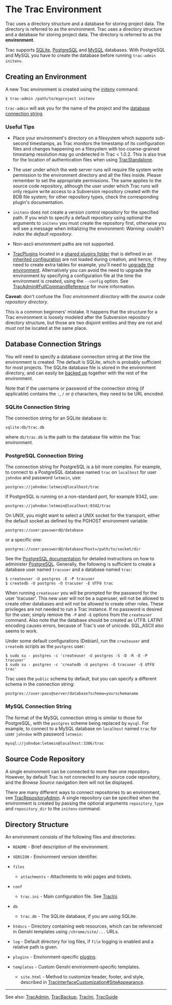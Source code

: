 # The Trac Environment







Trac uses a directory structure and a database for storing project data. The directory is referred to as the environment.
Trac uses a directory structure and a database for storing project data. The directory is referred to as the **environment**.



Trac supports [ SQLite](http://sqlite.org/), [
PostgreSQL](http://www.postgresql.org/) and [
MySQL](http://mysql.com/) databases. With PostgreSQL and MySQL you have to create the database before running `trac-admin initenv`.


## Creating an Environment



A new Trac environment is created using the [initenv](trac-admin#) command:


```
$ trac-admin /path/to/myproject initenv
```


`trac-admin` will ask you for the name of the project and the [database connection string](trac-environment#database-connection-strings).


### Useful Tips


- Place your environment's directory on a filesystem which supports sub-second timestamps, as Trac monitors the timestamp of its configuration files and changes happening on a filesystem with too coarse-grained timestamp resolution may go undetected in Trac \< 1.0.2. This is also true for the location of authentication files when using [TracStandalone](trac-standalone).

- The user under which the web server runs will require file system write permission to the environment directory and all the files inside. Please remember to set the appropriate permissions. The same applies to the source code repository, although the user under which Trac runs will only require write access to a Subversion repository created with the BDB file system; for other repository types, check the corresponding plugin's documentation. 


 


- `initenv` does not create a version control repository for the specified path. If you wish to specify a default repository using optional the arguments to `initenv` you must create the repository first, otherwise you will see a message when initializing the environment: *Warning: couldn't index the default repository*.

- Non-ascii environment paths are not supported.

- [TracPlugins](trac-plugins) located in a [shared plugins folder](trac-ini#) that is defined in an [inherited configuration](trac-ini#global-configuration) are not loaded during creation, and hence, if they need to create extra tables for example, you'll need to [upgrade the environment](trac-upgrade#upgrade-the-trac-environment). Alternatively you can avoid the need to upgrade the environment by specifying a configuration file at the time the environment is created, using the `--config` option. See [TracAdmin\#FullCommandReference](trac-admin#full-command-reference) for more information.


**Caveat:** don't confuse the *Trac environment directory* with the *source code repository directory*.



This is a common beginners' mistake.
It happens that the structure for a Trac environment is loosely modeled after the Subversion repository directory structure, but those are two disjoint entities and they are not and *must not* be located at the same place.


## Database Connection Strings



You will need to specify a database connection string at the time the environment is created. The default is SQLite, which is probably sufficient for most projects. The SQLite database file is stored in the environment directory, and can easily be [backed up](trac-backup) together with the rest of the environment.



Note that if the username or password of the connection string (if applicable) contains the `:`, `/` or `@` characters, they need to be URL encoded.


### SQLite Connection String



The connection string for an SQLite database is:


```wiki
sqlite:db/trac.db
```


where `db/trac.db` is the path to the database file within the Trac environment.


### PostgreSQL Connection String



The connection string for PostgreSQL is a bit more complex. For example, to connect to a PostgreSQL database named `trac` on `localhost` for user `johndoe` and password `letmein`, use:


```wiki
postgres://johndoe:letmein@localhost/trac
```


If PostgreSQL is running on a non-standard port, for example 9342, use:


```wiki
postgres://johndoe:letmein@localhost:9342/trac
```


On UNIX, you might want to select a UNIX socket for the transport, either the default socket as defined by the PGHOST environment variable:


```wiki
postgres://user:password@/database
```


or a specific one:


```wiki
postgres://user:password@/database?host=/path/to/socket/dir
```


See the [
PostgreSQL documentation](http://www.postgresql.org/docs/) for detailed instructions on how to administer [
PostgreSQL](http://postgresql.org).
Generally, the following is sufficient to create a database user named `tracuser` and a database named `trac`:


```
$ createuser -U postgres -E -P tracuser
$ createdb -U postgres -O tracuser -E UTF8 trac
```


When running `createuser` you will be prompted for the password for the user 'tracuser'. This new user will not be a superuser, will not be allowed to create other databases and will not be allowed to create other roles. These privileges are not needed to run a Trac instance. If no password is desired for the user, simply remove the `-P` and `-E` options from the `createuser` command. Also note that the database should be created as UTF8. LATIN1 encoding causes errors, because of Trac's use of unicode. SQL\_ASCII also seems to work.



Under some default configurations (Debian), run the `createuser` and `createdb` scripts as the `postgres` user:


```
$ sudo su - postgres -c 'createuser -U postgres -S -D -R -E -P tracuser'
$ sudo su - postgres -c 'createdb -U postgres -O tracuser -E UTF8 trac'
```


Trac uses the `public` schema by default, but you can specify a different schema in the connection string:


```wiki
postgres://user:pass@server/database?schema=yourschemaname
```

### MySQL Connection String



The format of the MySQL connection string is similar to those for PostgreSQL, with the `postgres` scheme being replaced by `mysql`. For example, to connect to a MySQL database on `localhost` named `trac` for user `johndoe` with password `letmein`:


```wiki
mysql://johndoe:letmein@localhost:3306/trac
```

## Source Code Repository



A single environment can be connected to more than one repository. However, by default Trac is not connected to any source code repository, and the *Browse Source* navigation item will not be displayed.



There are many different ways to connect repositories to an environment, see [TracRepositoryAdmin](trac-repository-admin). A single repository can be specified when the environment is created by passing the optional arguments `repository_type` and `repository_dir` to the `initenv` command.


## Directory Structure



An environment consists of the following files and directories:


- `README` - Brief description of the environment.
- `VERSION` - Environment version identifier.
- `files`

  - `attachments` - Attachments to wiki pages and tickets.
- `conf`

  - `trac.ini` - Main configuration file. See [TracIni](trac-ini).
- `db`

  - `trac.db` - The SQLite database, if you are using SQLite.
- `htdocs` - Directory containing web resources, which can be referenced in Genshi templates using `/chrome/site/...` URLs.
- `log` - Default directory for log files, if `file` logging is enabled and a relative path is given.
- `plugins` - Environment-specific [plugins](trac-plugins).
- `templates` - Custom Genshi environment-specific templates.

  - `site.html` - Method to customize header, footer, and style, described in [TracInterfaceCustomization\#SiteAppearance](trac-interface-customization#site-appearance).

---



See also: [TracAdmin](trac-admin), [TracBackup](trac-backup), [TracIni](trac-ini), [TracGuide](trac-guide)


